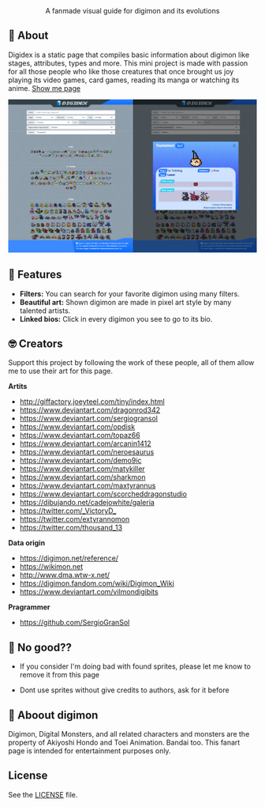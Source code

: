 <p align="center">
<a href=https://github.com/SergioGranSol/digidex/blob/main/resources/img/name.png?raw=true" alt="A fanmade visual guide for digimon and its evolutions." width="300"></a><br><br>
A fanmade visual guide for digimon and its evolutions
</p>

## 🔎 About

Digidex is a static page that compiles basic information about digimon like stages, attributes, types and more. This mini project is made with passion for all those people who like those creatures that once brought us joy playing its video games, card games, reading its manga or watching its anime. <a href="https://sergiogransol.github.io/digidex/">Show me page</a>

<a href="https://sergiogransol.github.io/digidex/" target="_blank"><img src="https://github.com/SergioGranSol/digidex/blob/main/resources/img/preview.png?raw=true" alt="Digidex"></a>


## 🚀 Features

* **Filters:** You can search for your favorite digimon using many filters.
* **Beautiful art:** Shown digimon are made in pixel art style by many talented artists.
* **Linked bios:** Click in every digimon you see to go to its bio.

## 🤓 Creators

Support this project by following the work of these people, all of them allow me to use their art for this page.

**Artits**

- <http://giffactory.joeyteel.com/tiny/index.html>
- <https://www.deviantart.com/dragonrod342>
- <https://www.deviantart.com/sergiogransol>
- <https://www.deviantart.com/opdisk>
- <https://www.deviantart.com/topaz66>
- <https://www.deviantart.com/arcanin1412>
- <https://www.deviantart.com/neroesaurus>
- <https://www.deviantart.com/demo9ic>
- <https://www.deviantart.com/matykiller>
- <https://www.deviantart.com/sharkmon>
- <https://www.deviantart.com/maxtyrannus>
- <https://www.deviantart.com/scorcheddragonstudio>
- <https://dibujando.net/cadejowhite/galeria>
- <https://twitter.com/_VictoryD_>
- <https://twitter.com/extyrannomon>
- <https://twitter.com/thousand_13>

**Data origin**
- <https://digimon.net/reference/>
- <https://wikimon.net>
- <http://www.dma.wtw-x.net/>
- <https://digimon.fandom.com/wiki/Digimon_Wiki>
- <https://www.deviantart.com/vilmondigibits>

**Pragrammer**

- <https://github.com/SergioGranSol>


## 🚫 No good??

- If you consider I'm doing bad with found sprites, please let me know to remove it from this page

- Dont use sprites without give credits to authors, ask for it before

## 📍 Aboout digimon

Digimon, Digital Monsters, and all related characters and monsters are the property of Akiyoshi Hondo and Toei Animation. Bandai too. This fanart page is intended for entertainment purposes only.

## License

See the [LICENSE](https://github.com/tabler/tabler/blob/master/LICENSE) file.